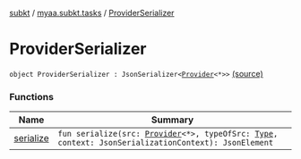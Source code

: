 [subkt](../../index.md) / [myaa.subkt.tasks](../index.md) / [ProviderSerializer](./index.md)

# ProviderSerializer

`object ProviderSerializer : JsonSerializer<`[`Provider`](https://docs.gradle.org/current/javadoc/org/gradle/api/provider/Provider.html)`<*>>` [(source)](https://github.com/Myaamori/SubKt/blob/0.1.10/src/main/kotlin/myaa/subkt/tasks/discordtask.kt#L27)

### Functions

| Name | Summary |
|---|---|
| [serialize](serialize.md) | `fun serialize(src: `[`Provider`](https://docs.gradle.org/current/javadoc/org/gradle/api/provider/Provider.html)`<*>, typeOfSrc: `[`Type`](https://docs.oracle.com/javase/9/docs/api/java/lang/reflect/Type.html)`, context: JsonSerializationContext): JsonElement` |
